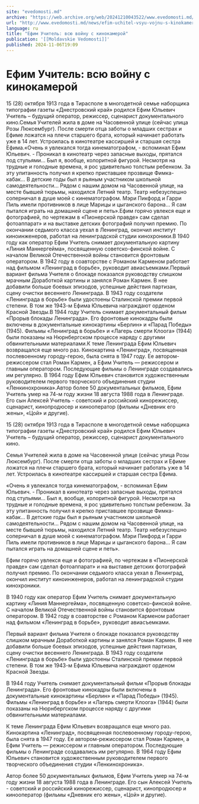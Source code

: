 ```yaml
---
site: "evedomosti.md"
archive: "https://web.archive.org/web/20241210043522/www.evedomosti.md/news/efim-uchitel-vsyu-vojnu-s-kinokameroj"
url: "http://www.evedomosti.md/news/efim-uchitel-vsyu-vojnu-s-kinokameroj"
language: ru
title: "Ефим Учитель: всю войну с кинокамерой"
publication: '[[Moldavskie Vedomosti]]'
published: 2024-11-06T19:09
---
```


# Ефим Учитель: всю войну с кинокамерой

15 (28) октября 1913 года в Тирасполе в многодетной семье наборщика типографии газеты «Днестровский край» родился Ефим Юльевич Учитель – будущий оператор, режиссер, сценарист документального кино.Семья Учителей жила в доме на Часовенной улице (сейчас улица Розы Люксембург). После смерти отца заботы о младших сестрах и Ефиме ложатся на плечи старшего брата, который начинает работать уже в 14 лет. Устроилась в кинотеатре кассиршей и старшая сестра Ефима.«Очень я увлекался тогда кинематографом, - вспоминал Ефим Юльевич. - Проникал в кинотеатр через запасные выходы, прятался под стульями… Был я, вообще, колоритной фигурой. Несмотря на трудные и голодные времена, я рос удивительно толстым ребенком. За эту упитанность получил я крепко приставшее прозвище Фимка-кабак… В детские годы был я рьяным участником школьной самодеятельности… Рядом с нашим домом на Часовенной улице, на месте бывшей тюрьмы, находился Летний театр. Театр небезуспешно соперничал в душе моей с кинематографом. Мэри Пикфорд и Гарри Пиль имели противников в лице Марицы и цыганского барона… Я сам пытался играть на домашней сцене и петь».Ефим горячо увлекся еще и фотографией, по чертежам в «Пионерской правде» сам сделал фотоаппарат» и на выставке детских фотографий получил премию. По окончании седьмого класса уехал в Ленинград, окончил институт киноинженеров, работал на ленинградской студии кинохроники.В 1940 году как оператор Ефим Учитель снимает документальную картину «Линия Маннергейма», посвященную советско-финской войне. С началом Великой Отечественной войны становится фронтовым оператором. В 1942 году в соавторстве с Романом Карменом работает над фильмом «Ленинград в борьбе», руководит авиасъемками.Первый вариант фильма Учителя о блокаде показался руководству слишком мрачным Доработкой картины и занялся Роман Кармен. В нее добавили больше боевых эпизодов, успешные действия партизан, сцену очистки весеннего Ленинграда. В 1943 году создатели «Ленинграда в борьбе» были удостоены Сталинской премии первой степени. В том же 1943-м Ефима Юльевича награждают орденом Красной Звезды.В 1944 году Учитель снимает документальный фильм «Прорыв блокады Ленинграда». Его фронтовые кинокадры были включены в документальные кинокартины «Берлин» и «Парад Победы» (1945). Фильмы «Ленинград в борьбе» и «Лагерь смерти Клоога» (1944) были показаны на Нюрнбергском процессе наряду с другими обвинительными материалами.К теме Ленинграда Ефим Юльевич возвращался еще много раз. Кинокартина «Ленинград», посвященная послевоенному городу-герою, была снята в 1947 году. Ее автором-режиссером стал Роман Кармен, а Ефим Учитель — режиссером и главным оператором. Последующие фильмы о Ленинграде создавались им регулярно. В 1964 году Ефим Юльевич становится художественным руководителем первого творческого объединения студии «Ленкинохроника».Автор более 50 документальных фильмов, Ефим Учитель умер на 74-м году жизни 18 августа 1988 года в Ленинграде. Его сын Алексей Учитель - советский и российский кинорежиссер, сценарист, кинопродюсер и кинооператор (фильмы «Дневник его жены», «Цой» и другие).

15 (28) октября 1913 года в Тирасполе в многодетной семье наборщика типографии газеты «Днестровский край» родился Ефим Юльевич Учитель – будущий оператор, режиссер, сценарист документального кино.

Семья Учителей жила в доме на Часовенной улице (сейчас улица Розы Люксембург). После смерти отца заботы о младших сестрах и Ефиме ложатся на плечи старшего брата, который начинает работать уже в 14 лет. Устроилась в кинотеатре кассиршей и старшая сестра Ефима.

«Очень я увлекался тогда кинематографом, - вспоминал Ефим Юльевич. - Проникал в кинотеатр через запасные выходы, прятался под стульями… Был я, вообще, колоритной фигурой. Несмотря на трудные и голодные времена, я рос удивительно толстым ребенком. За эту упитанность получил я крепко приставшее прозвище Фимка-кабак… В детские годы был я рьяным участником школьной самодеятельности… Рядом с нашим домом на Часовенной улице, на месте бывшей тюрьмы, находился Летний театр. Театр небезуспешно соперничал в душе моей с кинематографом. Мэри Пикфорд и Гарри Пиль имели противников в лице Марицы и цыганского барона… Я сам пытался играть на домашней сцене и петь».

Ефим горячо увлекся еще и фотографией, по чертежам в «Пионерской правде» сам сделал фотоаппарат» и на выставке детских фотографий получил премию. По окончании седьмого класса уехал в Ленинград, окончил институт киноинженеров, работал на ленинградской студии кинохроники.

В 1940 году как оператор Ефим Учитель снимает документальную картину «Линия Маннергейма», посвященную советско-финской войне. С началом Великой Отечественной войны становится фронтовым оператором. В 1942 году в соавторстве с Романом Карменом работает над фильмом «Ленинград в борьбе», руководит авиасъемками.

Первый вариант фильма Учителя о блокаде показался руководству слишком мрачным Доработкой картины и занялся Роман Кармен. В нее добавили больше боевых эпизодов, успешные действия партизан, сцену очистки весеннего Ленинграда. В 1943 году создатели «Ленинграда в борьбе» были удостоены Сталинской премии первой степени. В том же 1943-м Ефима Юльевича награждают орденом Красной Звезды.

В 1944 году Учитель снимает документальный фильм «Прорыв блокады Ленинграда». Его фронтовые кинокадры были включены в документальные кинокартины «Берлин» и «Парад Победы» (1945). Фильмы «Ленинград в борьбе» и «Лагерь смерти Клоога» (1944) были показаны на Нюрнбергском процессе наряду с другими обвинительными материалами.

К теме Ленинграда Ефим Юльевич возвращался еще много раз. Кинокартина «Ленинград», посвященная послевоенному городу-герою, была снята в 1947 году. Ее автором-режиссером стал Роман Кармен, а Ефим Учитель — режиссером и главным оператором. Последующие фильмы о Ленинграде создавались им регулярно. В 1964 году Ефим Юльевич становится художественным руководителем первого творческого объединения студии «Ленкинохроника».

Автор более 50 документальных фильмов, Ефим Учитель умер на 74-м году жизни 18 августа 1988 года в Ленинграде. Его сын Алексей Учитель - советский и российский кинорежиссер, сценарист, кинопродюсер и кинооператор (фильмы «Дневник его жены», «Цой» и другие).